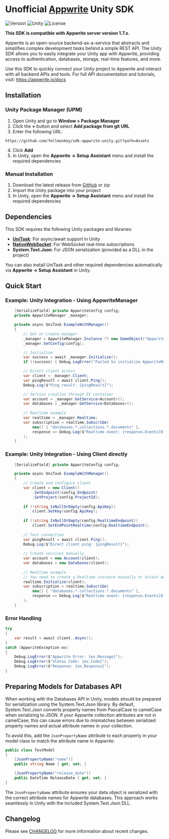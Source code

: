 # Unofficial [Appwrite](https://github.com/appwrite/appwrite) Unity SDK

![Version](https://img.shields.io/badge/api%20version-1.7.4-blue.svg?style=flat-square)
![Unity](https://img.shields.io/badge/Unity-2021.3+-blue.svg)
![License](https://img.shields.io/github/license/fellmonkey/sdk-appwrite-unity.svg?style=flat-square)

**This SDK is compatible with Appwrite server version 1.7.x.**

Appwrite is an open-source backend-as-a-service that abstracts and simplifies complex development tasks behind a simple REST API. The Unity SDK allows you to easily integrate your Unity app with Appwrite, providing access to authentication, databases, storage, real-time features, and more.

Use this SDK to quickly connect your Unity project to Appwrite and interact with all backend APIs and tools. For full API documentation and tutorials, visit: https://appwrite.io/docs


## Installation

### Unity Package Manager (UPM)

1. Open Unity and go to **Window > Package Manager**
2. Click the **+** button and select **Add package from git URL**
3. Enter the following URL: 
```
https://github.com/fellmonkey/sdk-appwrite-unity.git?path=Assets
```
4. Click **Add**
5. In Unity, open the **Appwrite → Setup Assistant** menu and install the required dependencies

### Manual Installation

1. Download the latest release from [GitHub](/releases) or zip
2. Import the Unity package into your project
3. In Unity, open the **Appwrite → Setup Assistant** menu and install the required dependencies

## Dependencies


This SDK requires the following Unity packages and libraries:

- [**UniTask**](https://github.com/Cysharp/UniTask): For async/await support in Unity
- [**NativeWebSocket**](https://github.com/endel/NativeWebSocket): For WebSocket real-time subscriptions
- **System.Text.Json**: For JSON serialization (provided as a DLL in the project)

You can also install UniTask and other required dependencies automatically via **Appwrite → Setup Assistant** in Unity.

## Quick Start

### Example: Unity Integration - Using AppwriteManager

```csharp
    [SerializeField] private AppwriteConfig config;
    private AppwriteManager _manager;

    private async UniTask ExampleWithManager()
    {
        // Get or create manager
        _manager = AppwriteManager.Instance ?? new GameObject("AppwriteManager").AddComponent<AppwriteManager>();
        _manager.SetConfig(config);

        // Initialize
        var success = await _manager.Initialize();
        if (!success) { Debug.LogError("Failed to initialize AppwriteManager"); return; }

        // Direct client access
        var client = _manager.Client;
        var pingResult = await client.Ping();
        Debug.Log($"Ping result: {pingResult}");

        // Service creation through DI container
        var account = _manager.GetService<Account>();
        var databases = _manager.GetService<Databases>();
                
        // Realtime example
        var realtime = _manager.Realtime;
        var subscription = realtime.Subscribe(
            new[] { "databases.*.collections.*.documents" },
            response => Debug.Log($"Realtime event: {response.Events[0]}")
        );
    }
```

### Example: Unity Integration - Using Client directly

```csharp
    [SerializeField] private AppwriteConfig config;

    private async UniTask ExampleWithManager()
    {
        // Create and configure client
        var client = new Client()
            .SetEndpoint(config.Endpoint)
            .SetProject(config.ProjectId);
                    
        if (!string.IsNullOrEmpty(config.ApiKey))
            client.SetKey(config.ApiKey);
                    
        if (!string.IsNullOrEmpty(config.RealtimeEndpoint))
            client.SetEndPointRealtime(config.RealtimeEndpoint);
                
        // Test connection
        var pingResult = await client.Ping();
        Debug.Log($"Direct client ping: {pingResult}");
                
        // Create services manually
        var account = new Account(client);
        var databases = new Databases(client);
                
        // Realtime example
        // You need to create a Realtime instance manually or attach dependently
        realtime.Initialize(client);
        var subscription = realtime.Subscribe(
            new[] { "databases.*.collections.*.documents" },
            response => Debug.Log($"Realtime event: {response.Events[0]}")
        );
    }
```
### Error Handling
```csharp
try
{
    var result = await client..Async();
}
catch (AppwriteException ex)
{
    Debug.LogError($"Appwrite Error: {ex.Message}");
    Debug.LogError($"Status Code: {ex.Code}");
    Debug.LogError($"Response: {ex.Response}");
}
```
## Preparing Models for Databases API

When working with the Databases API in Unity, models should be prepared for serialization using the System.Text.Json library. By default, System.Text.Json converts property names from PascalCase to camelCase when serializing to JSON. If your Appwrite collection attributes are not in camelCase, this can cause errors due to mismatches between serialized property names and actual attribute names in your collection.

To avoid this, add the `JsonPropertyName` attribute to each property in your model class to match the attribute name in Appwrite:

```csharp
public class TestModel
{
    [JsonPropertyName("name")]
    public string Name { get; set; }

    [JsonPropertyName("release_date")]
    public DateTime ReleaseDate { get; set; }
}
```

The `JsonPropertyName` attribute ensures your data object is serialized with the correct attribute names for Appwrite databases. This approach works seamlessly in Unity with the included System.Text.Json DLL.

## Changelog

Please see [CHANGELOG](CHANGELOG.md) for more information about recent changes.

